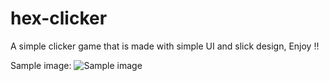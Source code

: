 # hex-clicker
A simple clicker game that is made with simple UI and slick design, Enjoy !!</br>

Sample image:
![Sample image](https://dl.dropbox.com/s/2ms41fyz19bqeky/IMG_20190509_123726.jpg?dl=0)
